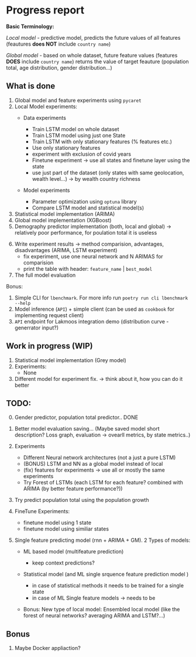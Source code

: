 # Progress report

**Basic Terminology:**

*Local model* - predictive model, predicts the future values of all features (feautures **does NOT** include `country name`)

*Global model* - based on whole dataset, future feature values (features **DOES** include `country name`) returns the value of target feauture (population total, age distribution, gender distribution...)

## What is done
1. Global model and feature experiments using `pycaret`
2. Local Model experiments:
    - Data experiments
        - Train LSTM model on whole dataset 
        - Train LSTM model using just one State 
        - Train LSTM with only stationary features (% features etc.)
        - Use only stationary features
        
        <!-- New -->
        - experiment with exclusion of covid years
        - Finetune experiment -> use all states and finetune layer using the state 
        - use just part of the dataset (only states with same geolocation, wealth level...) -> by wealth country richness
    - Model experiments
        - Parameter optimization using `optuna` library
        - Compare LSTM model and statistical model(s)
3. Statistical model implementation (ARIMA)
4. Global model implementation (XGBoost)
5. Demography predictor implementation (both, local and global) -> relatively poor performance, for poulation total it is useless

<!-- New -->
6. Write experiment results -> method comparision, advantages, disadvantages (ARIMA, LSTM experiment)
    - fix experiment, use one neural network and N ARIMAS for comparision
    - print the table with header: `feature_name` | `best_model`
7. The full model evaluation


Bonus:
1. Simple CLI for `lbenchmark`. For more info run `poetry run cli lbenchmark --help`
2. Model inference (`API`) + simple client (can be used as `cookbook` for implementing request client)
3. `API` endpoint for Lakmoos integration demo (distribution curve - generrator input?)

## Work in progress (WIP)
1. Statistical model implementation (Grey model)
2. Experiments:
    - None
3. Different model for experiment fix. -> think about it, how you can do it better


## TODO:
0. Gender predictor, population total predictor..       DONE 
1. Better model evaluation saving... (Maybe saved model short description? Loss graph, evaluation -> ovearll metrics, by state metrics..)
2. Experiments
    - Different Neural network architectures (not a just a pure LSTM)
    - (BONUS) LSTM and NN as a global model instead of local 
    - (fix) features for experiments -> use all or mostly the same experiments
    - Try Forest of LSTMs (each LSTM for each feature? combined with ARIMA (by better feature performance?))

3. Try predict population total using the population growth
4. FineTune Experiments:
    - finetune model using 1 state
    - finetune model using similiar states
5. Single feature predicting model (rnn + ARIMA + GM). 2 Types of models:
    - ML based model (multifeature prediction)
        - keep context predictions? 

    - Statistical model (and ML single srquence feature prediction model )
        - in case of statistical methods it needs to be trained for a single state
        - in case of ML Single feature models -> needs to be 

    - Bonus:
        New type of local model: Ensembled local model (like the forest of neural networks? averaging ARIMA and LSTM?...)
 

## Bonus
1. Maybe Docker appliaction?